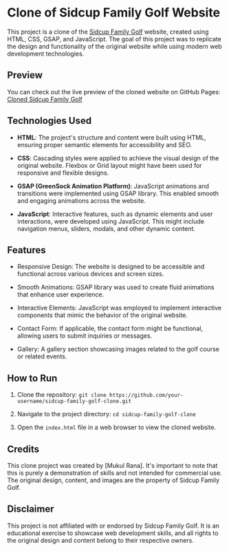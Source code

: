 # Clone of Sidcup Family Golf Website

This project is a clone of the [Sidcup Family Golf](https://www.sidcupfamilygolf.com/) website, created using HTML, CSS, GSAP, and JavaScript. The goal of this project was to replicate the design and functionality of the original website while using modern web development technologies.

## Preview

You can  check out the live preview of the cloned website on GitHub Pages: [Cloned Sidcup Family Golf](https://sidcupfamilygolf-clone.netlify.app/)

## Technologies Used

- **HTML**: The project's structure and content were built using HTML, ensuring proper semantic elements for accessibility and SEO.

- **CSS**: Cascading styles were applied to achieve the visual design of the original website. Flexbox or Grid layout might have been used for responsive and flexible designs.

- **GSAP (GreenSock Animation Platform)**: JavaScript animations and transitions were implemented using GSAP library. This enabled smooth and engaging animations across the website.

- **JavaScript**: Interactive features, such as dynamic elements and user interactions, were developed using JavaScript. This might include navigation menus, sliders, modals, and other dynamic content.

## Features

- Responsive Design: The website is designed to be accessible and functional across various devices and screen sizes.

- Smooth Animations: GSAP library was used to create fluid animations that enhance user experience.

- Interactive Elements: JavaScript was employed to implement interactive components that mimic the behavior of the original website.

- Contact Form: If applicable, the contact form might be functional, allowing users to submit inquiries or messages.

- Gallery: A gallery section showcasing images related to the golf course or related events.

## How to Run

1. Clone the repository: `git clone https://github.com/your-username/sidcup-family-golf-clone.git`

2. Navigate to the project directory: `cd sidcup-family-golf-clone`

3. Open the `index.html` file in a web browser to view the cloned website.

## Credits

This clone project was created by [Mukul Rana]. It's important to note that this is purely a demonstration of skills and not intended for commercial use. The original design, content, and images are the property of Sidcup Family Golf.

## Disclaimer

This project is not affiliated with or endorsed by Sidcup Family Golf. It is an educational exercise to showcase web development skills, and all rights to the original design and content belong to their respective owners.



